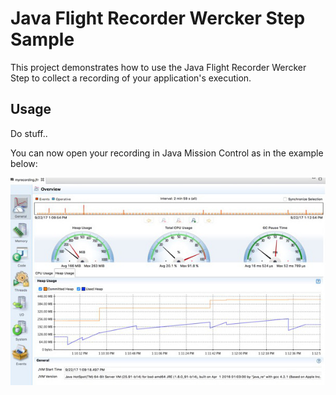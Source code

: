 # Java Flight Recorder Wercker Step Sample

This project demonstrates how to use the Java Flight Recorder Wercker Step to collect a
recording of your application's execution. 


## Usage

Do stuff.. 


You can now open your recording in Java Mission Control as in the example below:

![sample screen](doc/jfr-sample.jpg)